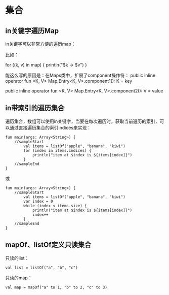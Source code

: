 # 集合

## in关键字遍历Map

  in关键字可以非常方便的遍历map：

比如：

 for ((k, v) in map) {
     println("$k -> $v")
 }

能这么写的原因是：在Maps类中，扩展了component操作符：
public inline operator fun <K, V> Map.Entry<K, V>.component1(): K = key

public inline operator fun <K, V> Map.Entry<K, V>.component2(): V = value


## in带索引的遍历集合

遍历集合，数组可以使用in关键字，当要在每次遍历时，获取当前遍历的索引，可以通过直接遍历集合的索引indices来实现：

    fun main(args: Array<String>) {
        //sampleStart
            val items = listOf("apple", "banana", "kiwi")
            for (index in items.indices) {
                println("item at $index is ${items[index]}")
            }
        //sampleEnd
    }
    
 或
 
    fun main(args: Array<String>) {
        //sampleStart
            val items = listOf("apple", "banana", "kiwi")
            var index = 0
            while (index < items.size) {
                println("item at $index is ${items[index]}")
                index++
            }
        //sampleEnd
    }

## mapOf、listOf定义只读集合

只读的list：

    val list = listOf("a", "b", "c")

只读的map：

    val map = mapOf("a" to 1, "b" to 2, "c" to 3)

